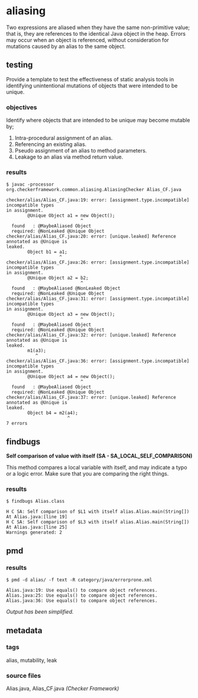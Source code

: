 # aliasing
Two expressions are aliased when they have the same non-primitive value; that is, they are references to the identical Java object in the heap. Errors may occur when an object is referenced, without consideration for mutations caused by an alias to the same object.

## testing
Provide a template to test the effectiveness of static analysis tools in identifying unintentional mutations of objects that were intended to be unique.

### objectives
Identify where objects that are intended to be unique may become mutable by;
1. Intra-procedural assignment of an alias.
2. Referencing an existing alias.
3. Pseudo assignment of an alias to method parameters.
4. Leakage to an alias via method return value.


### results

```
$ javac -processor org.checkerframework.common.aliasing.AliasingChecker Alias_CF.java

checker/alias/Alias_CF.java:19: error: [assignment.type.incompatible] incompatible types 
in assignment.
        @Unique Object a1 = new Object();
                            ^
  found   : @MaybeAliased Object
  required: @NonLeaked @Unique Object
checker/alias/Alias_CF.java:20: error: [unique.leaked] Reference annotated as @Unique is 
leaked.
        Object b1 = a1;
                    ^
checker/alias/Alias_CF.java:26: error: [assignment.type.incompatible] incompatible types 
in assignment.
        @Unique Object a2 = b2;
                            ^
  found   : @MaybeAliased @NonLeaked Object
  required: @NonLeaked @Unique Object
checker/alias/Alias_CF.java:31: error: [assignment.type.incompatible] incompatible types 
in assignment.
        @Unique Object a3 = new Object();
                            ^
  found   : @MaybeAliased Object
  required: @NonLeaked @Unique Object
checker/alias/Alias_CF.java:32: error: [unique.leaked] Reference annotated as @Unique is 
leaked.
        m1(a3);
           ^
checker/alias/Alias_CF.java:36: error: [assignment.type.incompatible] incompatible types 
in assignment.
        @Unique Object a4 = new Object();
                            ^
  found   : @MaybeAliased Object
  required: @NonLeaked @Unique Object
checker/alias/Alias_CF.java:37: error: [unique.leaked] Reference annotated as @Unique is 
leaked.
        Object b4 = m2(a4);
                       ^
7 errors
```

## findbugs

**Self comparison of value with itself (SA - SA_LOCAL_SELF_COMPARISON)**

This method compares a local variable with itself, and may indicate a typo or a logic error. Make sure that you are comparing the right things.

### results

```
$ findbugs Alias.class 

H C SA: Self comparison of $L1 with itself alias.Alias.main(String[])  At Alias.java:[line 19]
H C SA: Self comparison of $L3 with itself alias.Alias.main(String[])  At Alias.java:[line 25]
Warnings generated: 2
```

## pmd

### results

```
$ pmd -d alias/ -f text -R category/java/errorprone.xml

Alias.java:19: Use equals() to compare object references.
Alias.java:25: Use equals() to compare object references.
Alias.java:36: Use equals() to compare object references.
```

*Output has been simplified.*

## metadata

### tags
alias, mutability, leak

### source files
Alias.java, Alias_CF.java _(Checker Framework)_